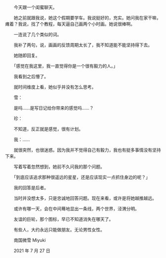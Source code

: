 　　今天跟一个闺蜜聊天。

　　她之前就跟我说，她这个假期要学车。我说挺好的，充实。她问我在家干嘛，瘫着？我说，找了个教程，每天逼自己画两个小时画。她说很棒啊。

　　一连说了几个类似的词。

　　我补了两句，说，画画的反馈周期太长了，我不知道能不能坚持得下去。

　　她随即回复。

　　「感觉在我这里，我一直觉得你是一个很有毅力的人。」

　　我看到之后懵了。

　　就时间维度上看，她似乎并没有怎么思考。

　　雪：

　　是吗……是写日记给你带来的感觉吗……？

　　珍：

　　不知道，反正就是感觉，很有计划。

　　我：……

　　就很突然，也很迷惑。因为我并不觉得自己有毅力，我也有挺多事情没有坚持下来。



　　写着写着忽然想到，她前不久问我的那个问题。

　　「到底应该追求那种很遥远的星星，还是应该现实一点抓住身边的呢？」

　　我的回答是后者。

　　当时并没想太多，只是忠诚地回答问题。现在来看，或许是将她越推越远。

　　或许有哪一天，会在中间蓦地显出一条线，两个世界，泾渭分明。

　　友谊的巨轮，那个图标，早已不知道消失在哪天了。

　　有些人，大约永远只能做朋友。无论男性女性。


　　南国微雪 Miyuki

　　2021 年 7 月 27 日


